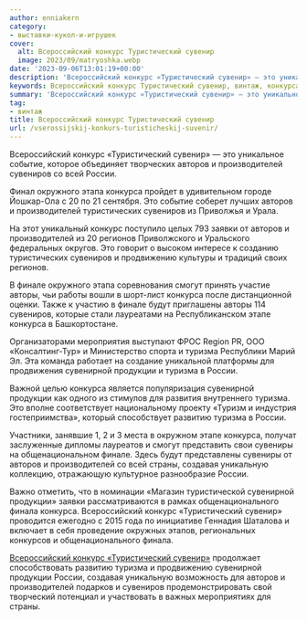 ```yaml
---
author: enniakern
category:
- выставки-кукол-и-игрушек
cover:
  alt: Всероссийский конкурс Туристический сувенир
  image: 2023/09/matryoshka.webp
date: '2023-09-06T13:01:19+00:00'
description: 'Всероссийский конкурс «Туристический сувенир» — это уникальное событие, которое объединяет творческих авторов и производителей сувениров со всей России....'
keywords: Всероссийский конкурс Туристический сувенир, винтаж, конкурса, авторов, производителей, сувениров, россии, туризма, конкурс, это, сувенирной, продукции, всероссийский, туристический, сувенир, финале, событие
summary: 'Всероссийский конкурс «Туристический сувенир» — это уникальное событие, которое объединяет творческих авторов и производителей сувениров со всей России....'
tag:
- винтаж
title: Всероссийский конкурс Туристический сувенир
url: /vserossijskij-konkurs-turisticheskij-suvenir/
---
```


Всероссийский конкурс «Туристический сувенир» — это уникальное событие, которое объединяет творческих авторов и производителей сувениров со всей России.

Финал окружного этапа конкурса пройдет в удивительном городе Йошкар-Ола с 20 по 21 сентября. Это событие соберет лучших авторов и производителей туристических сувениров из Приволжья и Урала.

На этот уникальный конкурс поступило целых 793 заявки от авторов и производителей из 20 регионов Приволжского и Уральского федеральных округов. Это говорит о высоком интересе к созданию туристических сувениров и продвижению культуры и традиций своих регионов.

В финале окружного этапа соревнования смогут принять участие авторы, чьи работы вошли в шорт-лист конкурса после дистанционной оценки. Также к участию в финале будут приглашены авторы 114 сувениров, которые стали лауреатами на Республиканском этапе конкурса в Башкортостане.

Организаторами мероприятия выступают ФРОС Region PR, ООО «Консалтинг-Тур» и Министерство спорта и туризма Республики Марий Эл. Эта команда работает на создание уникальной платформы для продвижения сувенирной продукции и туризма в России.

Важной целью конкурса является популяризация сувенирной продукции как одного из стимулов для развития внутреннего туризма. Это вполне соответствует национальному проекту «Туризм и индустрия гостеприимства», который способствует развитию туризма в России.

Участники, занявшие 1, 2 и 3 места в окружном этапе конкурса, получат заслуженные дипломы лауреатов и смогут представить свои сувениры на общенациональном финале. Здесь будут представлены сувениры от авторов и производителей со всей страны, создавая уникальную коллекцию, отражающую культурное разнообразие России.

Важно отметить, что в номинации «Магазин туристической сувенирной продукции» заявки рассматриваются в рамках общенационального финала конкурса. Всероссийский конкурс «Туристический сувенир» проводится ежегодно с 2015 года по инициативе Геннадия Шаталова и включает в себя проведение окружных этапов, региональных конкурсов и общенационального финала.

[Всероссийский конкурс «Туристический сувенир»](https://russiasuvenir.ru/) продолжает способствовать развитию туризма и продвижению сувенирной продукции России, создавая уникальную возможность для авторов и производителей подарков и сувениров продемонстрировать свой творческий потенциал и участвовать в важных мероприятиях для страны.